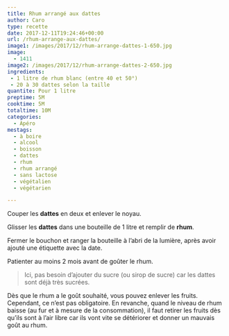 ```yaml
---
title: Rhum arrangé aux dattes
author: Caro
type: recette
date: 2017-12-11T19:24:46+00:00
url: /rhum-arrange-aux-dattes/
image1: /images/2017/12/rhum-arrange-dattes-1-650.jpg
image:
  - 1411
image2: /images/2017/12/rhum-arrange-dattes-2-650.jpg
ingredients:
 - 1 litre de rhum blanc (entre 40 et 50°)
 - 20 à 30 dattes selon la taille
quantite: Pour 1 litre
preptime: 5M
cooktime: 5M
totaltime: 10M
categories:
  - Apéro
mestags:
  - à boire
  - alcool
  - boisson
  - dattes
  - rhum
  - rhum arrangé
  - sans lactose
  - végétalien
  - végétarien

---
```

Couper les **dattes** en deux et enlever le noyau.

Glisser les **dattes** dans une bouteille de 1 litre et remplir de **rhum**.

Fermer le bouchon et ranger la bouteille à l&rsquo;abri de la lumière, après avoir ajouté une étiquette avec la date.

Patienter au moins 2 mois avant de goûter le rhum.

> Ici, pas besoin d&rsquo;ajouter du sucre (ou sirop de sucre) car les dattes sont déjà très sucrées.

Dès que le rhum a le goût souhaité, vous pouvez enlever les fruits. Cependant, ce n&rsquo;est pas obligatoire. En revanche, quand le niveau de rhum baisse (au fur et à mesure de la consommation), il faut retirer les fruits dès qu&rsquo;ils sont à l&rsquo;air libre car ils vont vite se détériorer et donner un mauvais goût au rhum.
